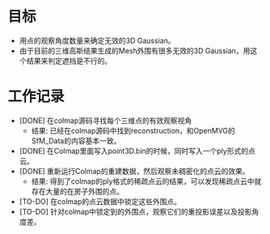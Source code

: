 # 目标
- 用点的观察角度数量来确定无效的3D Gaussian。
- 由于目前的三维高斯结果生成的Mesh外围有很多无效的3D Gaussian，用这个结果来判定遮挡是不行的。

# 工作记录
- [DONE] 在colmap源码寻找每个三维点的有效观察视角
	- 结果: 已经在colmap源码中找到reconstruction，和OpenMVG的SfM_Data的内容基本一致。
- [DONE] 在Colmap里面写入point3D.bin的时候，同时写入一个ply形式的点云。
- [DONE] 重新运行Colmap的重建数据，然后观察未稠密化的点云的效果。
	- 结果: 得到了colmap的ply格式的稀疏点云的结果，可以发现稀疏点云中就存在大量的在房子外围的点。
- [TO-DO] 在colmap的点云数据中锁定这些外围点。
- [TO-DO] 针对colmap中锁定到的外围点，观察它们的重投影误差以及投影角度差。